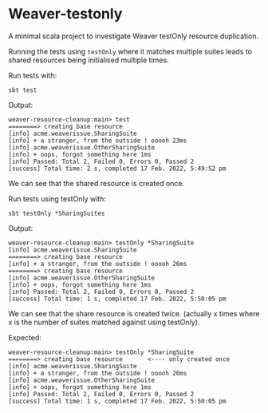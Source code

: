# Weaver-testonly #

A minimal scala project to investigate Weaver testOnly resource duplication.


Running the tests using `testOnly` where it matches multiple suites leads to shared resources being initialised multiple times.

Run tests with:

```
sbt test
```

Output:

```
weaver-resource-cleanup:main> test
========> creating base resource
[info] acme.weaverissue.SharingSuite
[info] + a stranger, from the outside ! ooooh 23ms
[info] acme.weaverissue.OtherSharingSuite
[info] + oops, forgot something here 1ms
[info] Passed: Total 2, Failed 0, Errors 0, Passed 2
[success] Total time: 2 s, completed 17 Feb. 2022, 5:49:52 pm
```

We can see that the shared resource is created once.

Run tests using testOnly with:

```
sbt testOnly *SharingSuites
```

Output:

```
weaver-resource-cleanup:main> testOnly *SharingSuite
[info] acme.weaverissue.SharingSuite
========> creating base resource
[info] + a stranger, from the outside ! ooooh 26ms
========> creating base resource
[info] acme.weaverissue.OtherSharingSuite
[info] + oops, forgot something here 1ms
[info] Passed: Total 2, Failed 0, Errors 0, Passed 2
[success] Total time: 1 s, completed 17 Feb. 2022, 5:50:05 pm
```

We can see that the share resource is created twice. (actually x times where x is the number of suites matched against using testOnly).

Expected:

```
weaver-resource-cleanup:main> testOnly *SharingSuite
========> creating base resource       <---- only created once
[info] acme.weaverissue.SharingSuite
[info] + a stranger, from the outside ! ooooh 26ms
[info] acme.weaverissue.OtherSharingSuite
[info] + oops, forgot something here 1ms
[info] Passed: Total 2, Failed 0, Errors 0, Passed 2
[success] Total time: 1 s, completed 17 Feb. 2022, 5:50:05 pm
```